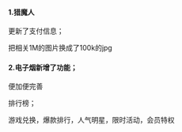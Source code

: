 #### 1.猎魔人

更新了支付信息；

把相关1M的图片换成了100k的jpg

#### 2.电子烟新增了功能；

便加便完善

排行榜；

游戏兑换，爆款排行，人气明星，限时活动，会员特权

